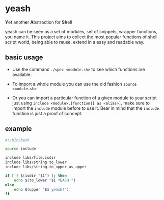 # yeash
**Y**et anoth**e**r **A**bstraction for **Sh**ell

yeash can be seen as a set of modules, set of snippets, wrapper functions, you name it. This project aims to collect the most popular functions of shell script world, being able to reuse, extend in a easy and readable way.

## basic usage
- Use the command ```./spec <module.sh>``` to see which functions are available.

- To import a whole module you can use the old fashion ```source <module.sh>```

- Or you can import a particular function of a given module to your script just using ```include <module>.[function][ as <alias>]```, make sure to import the ```include``` module before to use it. Bear in mind that the ```include``` function is just a proof of concept.


## example

```sh
#!/bin/bash

source include

include libs/file.isdir
include libs/string.to_lower
include libs/string.to_upper as upper

if [ ! $(isdir "$1") ]; then
    echo $(to_lower "$1 YEASH!")
else
    echo $(upper "$1 yeash!")
fi

```

